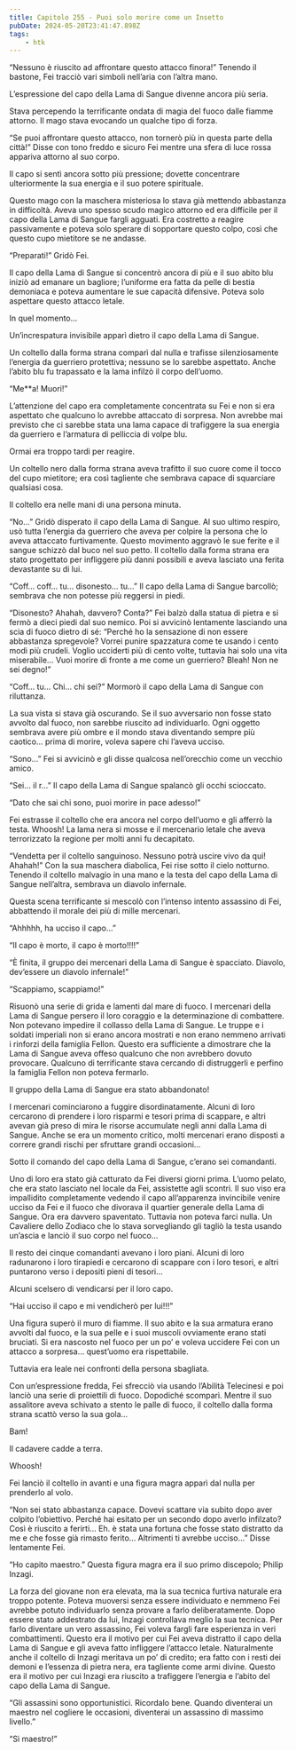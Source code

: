 ```yaml
---
title: Capitolo 255 - Puoi solo morire come un Insetto
pubDate: 2024-05-20T23:41:47.898Z
tags:
    - htk
---
```


“Nessuno è riuscito ad affrontare questo attacco finora!” Tenendo il bastone, Fei tracciò vari simboli nell’aria con l’altra mano.

L’espressione del capo della Lama di Sangue divenne ancora più seria.

Stava percependo la terrificante ondata di magia del fuoco dalle fiamme attorno. Il mago stava evocando un qualche tipo di forza.

“Se puoi affrontare questo attacco, non tornerò più in questa parte della città!” Disse con tono freddo e sicuro Fei mentre una sfera di luce rossa appariva attorno al suo corpo.

Il capo si sentì ancora sotto più pressione; dovette concentrare ulteriormente la sua energia e il suo potere spirituale.

Questo mago con la maschera misteriosa lo stava già mettendo abbastanza in difficoltà. Aveva uno spesso scudo magico attorno ed era difficile per il capo della Lama di Sangue fargli agguati. Era costretto a reagire passivamente e poteva solo sperare di sopportare questo colpo, così che questo cupo mietitore se ne andasse.

“Preparati!” Gridò Fei.

Il capo della Lama di Sangue si concentrò ancora di più e il suo abito blu iniziò ad emanare un bagliore; l’uniforme era fatta da pelle di bestia demoniaca e poteva aumentare le sue capacità difensive. Poteva solo aspettare questo attacco letale.

In quel momento…

Un’increspatura invisibile apparì dietro il capo della Lama di Sangue.

Un coltello dalla forma strana comparì dal nulla e trafisse silenziosamente l’energia da guerriero protettiva; nessuno se lo sarebbe aspettato. Anche l’abito blu fu trapassato e la lama infilzò il corpo dell’uomo.

“Me**a! Muori!”

L’attenzione del capo era completamente concentrata su Fei e non si era aspettato che qualcuno lo avrebbe attaccato di sorpresa. Non avrebbe mai previsto che ci sarebbe stata una lama capace di trafiggere la sua energia da guerriero e l’armatura di pelliccia di volpe blu.

Ormai era troppo tardi per reagire.

Un coltello nero dalla forma strana aveva trafitto il suo cuore come il tocco del cupo mietitore; era così tagliente che sembrava capace di squarciare qualsiasi cosa.

Il coltello era nelle mani di una persona minuta.

“No…” Gridò disperato il capo della Lama di Sangue. Al suo ultimo respiro, usò tutta l’energia da guerriero che aveva per colpire la persona che lo aveva attaccato furtivamente. Questo movimento aggravò le sue ferite e il sangue schizzò dal buco nel suo petto. Il coltello dalla forma strana era stato progettato per infliggere più danni possibili e aveva lasciato una ferita devastante su di lui.

“Coff… coff… tu… disonesto… tu…” Il capo della Lama di Sangue barcollò; sembrava che non potesse più reggersi in piedi.

“Disonesto? Ahahah, davvero? Conta?” Fei balzò dalla statua di pietra e si fermò a dieci piedi dal suo nemico. Poi si avvicinò lentamente lasciando una scia di fuoco dietro di sé: “Perché ho la sensazione di non essere abbastanza spregevole? Vorrei punire spazzatura come te usando i cento modi più crudeli. Voglio ucciderti più di cento volte, tuttavia hai solo una vita miserabile… Vuoi morire di fronte a me come un guerriero? Bleah! Non ne sei degno!”

“Coff… tu… Chi… chi sei?” Mormorò il capo della Lama di Sangue con riluttanza.

La sua vista si stava già oscurando. Se il suo avversario non fosse stato avvolto dal fuoco, non sarebbe riuscito ad individuarlo. Ogni oggetto sembrava avere più ombre e il mondo stava diventando sempre più caotico… prima di morire, voleva sapere chi l’aveva ucciso.

“Sono…” Fei si avvicinò e gli disse qualcosa nell’orecchio come un vecchio amico.

“Sei… il r…” Il capo della Lama di Sangue spalancò gli occhi scioccato.

“Dato che sai chi sono, puoi morire in pace adesso!”

Fei estrasse il coltello che era ancora nel corpo dell’uomo e gli afferrò la testa. Whoosh! La lama nera si mosse e il mercenario letale che aveva terrorizzato la regione per molti anni fu decapitato.

“Vendetta per il coltello sanguinoso. Nessuno potrà uscire vivo da qui! Ahahah!” Con la sua maschera diabolica, Fei rise sotto il cielo notturno. Tenendo il coltello malvagio in una mano e la testa del capo della Lama di Sangue nell’altra, sembrava un diavolo infernale.

Questa scena terrificante si mescolò con l’intenso intento assassino di Fei, abbattendo il morale dei più di mille mercenari.

“Ahhhhh, ha ucciso il capo…”

“Il capo è morto, il capo è morto!!!!”

“È finita, il gruppo dei mercenari della Lama di Sangue è spacciato. Diavolo, dev’essere un diavolo infernale!”

“Scappiamo, scappiamo!”

Risuonò una serie di grida e lamenti dal mare di fuoco. I mercenari della Lama di Sangue persero il loro coraggio e la determinazione di combattere. Non potevano impedire il collasso della Lama di Sangue. Le truppe e i soldati imperiali non si erano ancora mostrati e non erano nemmeno arrivati i rinforzi della famiglia Fellon. Questo era sufficiente a dimostrare che la Lama di Sangue aveva offeso qualcuno che non avrebbero dovuto provocare. Qualcuno di terrificante stava cercando di distruggerli e perfino la famiglia Fellon non poteva fermarlo.

Il gruppo della Lama di Sangue era stato abbandonato!

I mercenari cominciarono a fuggire disordinatamente. Alcuni di loro cercarono di prendere i loro risparmi e tesori prima di scappare, e altri avevan già preso di mira le risorse accumulate negli anni dalla Lama di Sangue. Anche se era un momento critico, molti mercenari erano disposti a correre grandi rischi per sfruttare grandi occasioni…

Sotto il comando del capo della Lama di Sangue, c’erano sei comandanti.

Uno di loro era stato già catturato da Fei diversi giorni prima. L’uomo pelato, che era stato lasciato nel locale da Fei, assistette agli scontri. Il suo viso era impallidito completamente vedendo il capo all’apparenza invincibile venire ucciso da Fei e il fuoco che divorava il quartier generale della Lama di Sangue. Ora era davvero spaventato. Tuttavia non poteva farci nulla. Un Cavaliere dello Zodiaco che lo stava sorvegliando gli tagliò la testa usando un’ascia e lanciò il suo corpo nel fuoco…

Il resto dei cinque comandanti avevano i loro piani. Alcuni di loro radunarono i loro tirapiedi e cercarono di scappare con i loro tesori, e altri puntarono verso i depositi pieni di tesori…

Alcuni scelsero di vendicarsi per il loro capo.

“Hai ucciso il capo e mi vendicherò per lui!!!”

Una figura superò il muro di fiamme. Il suo abito e la sua armatura erano avvolti dal fuoco, e la sua pelle e i suoi muscoli ovviamente erano stati bruciati. Si era nascosto nel fuoco per un po’ e voleva uccidere Fei con un attacco a sorpresa… quest’uomo era rispettabile.

Tuttavia era leale nei confronti della persona sbagliata.

Con un’espressione fredda, Fei sfrecciò via usando l’Abilità Telecinesi e poi lanciò una serie di proiettili di fuoco. Dopodiché scomparì. Mentre il suo assalitore aveva schivato a stento le palle di fuoco, il coltello dalla forma strana scattò verso la sua gola…

Bam!

Il cadavere cadde a terra.

Whoosh!

Fei lanciò il coltello in avanti e una figura magra apparì dal nulla per prenderlo al volo.

“Non sei stato abbastanza capace. Dovevi scattare via subito dopo aver colpito l’obiettivo. Perché hai esitato per un secondo dopo averlo infilzato? Così è riuscito a ferirti… Eh. è stata una fortuna che fosse stato distratto da me e che fosse già rimasto ferito… Altrimenti ti avrebbe ucciso…” Disse lentamente Fei.

“Ho capito maestro.” Questa figura magra era il suo primo discepolo; Philip Inzagi.

La forza del giovane non era elevata, ma la sua tecnica furtiva naturale era troppo potente. Poteva muoversi senza essere individuato e nemmeno Fei avrebbe potuto individuarlo senza provare a farlo deliberatamente. Dopo essere stato addestrato da lui, Inzagi controllava meglio la sua tecnica. Per farlo diventare un vero assassino, Fei voleva fargli fare esperienza in veri combattimenti. Questo era il motivo per cui Fei aveva distratto il capo della Lama di Sangue e gli aveva fatto infliggere l’attacco letale. Naturalmente anche il coltello di Inzagi meritava un po’ di credito; era fatto con i resti dei demoni e l’essenza di pietra nera, era tagliente come armi divine. Questo era il motivo per cui Inzagi era riuscito a trafiggere l’energia e l’abito del capo della Lama di Sangue.

“Gli assassini sono opportunistici. Ricordalo bene. Quando diventerai un maestro nel cogliere le occasioni, diventerai un assassino di massimo livello.”

“Sì maestro!”



